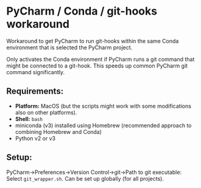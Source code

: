 # PyCharm / Conda / git-hooks workaround

Workaround to get PyCharm to run git-hooks within the same Conda environment that is selected the 
PyCharm project.

Only activates the Conda environment if PyCharm runs a git command that might be connected to a 
git-hook. This speeds up common PyCharm git command significantly. 

## Requirements:

- **Platform:** MacOS (but the scripts might work with some modifications also on other platforms).
- **Shell:** `bash`
- miniconda (v3) installed using Homebrew (recommended approach to combining Homebrew and Conda)
- Python v2 or v3

## Setup:

PyCharm->Preferences->Version Control->git->Path to git executable: Select `git_wrapper.sh`. Can 
be set up globally (for all projects).

